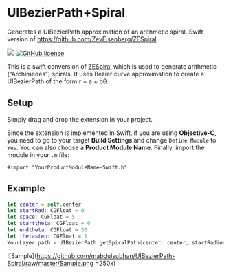 # UIBezierPath+Spiral
Generates a UIBezierPath approximation of an arithmetic spiral. Swift version of https://github.com/ZevEisenberg/ZESpiral

[![](http://img.shields.io/badge/iOS-9.0%2B-lightgrey.svg)]()
[![GitHub license](https://img.shields.io/github/license/mashape/apistatus.svg)](https://github.com/mabdulsubhan/UIBezierPath-Spiral)

This is a swift conversion of [ZESpiral](https://github.com/ZevEisenberg/ZESpiral) which is used to generate arithmetic (“Archimedes”) spirals. It uses Bézier curve approximation to create a UIBezierPath of the form r = a + bθ.  

## Setup

Simply drag and drop the extension in your project.

Since the extension is implemented in Swift, if you are using **Objective-C**, you need to go to your target **Build Settings** and change `Define Module` to `Yes`. You can also choose a **Product Module Name**. Finally, import the module in your `.m` file:

```objc
#import "YourProductModuleName-Swift.h"
```

## Example

```swift
let center = self.center
let startRad: CGFloat = 0
let space: CGFloat = 5
let starttheta: CGFloat = 0
let endtheta: CGFloat = 30
let thetastep: CGFloat = 1
YourLayer.path = UIBezierPath.getSpiralPath(center: center, startRadius: startRad, spacePerLoop: space, startTheta: starttheta, endTheta: endtheta, thetaStep: thetastep).cgPath
```
![Sample](https://github.com/mabdulsubhan/UIBezierPath-Spiral/raw/master/Sample.png =250x)
